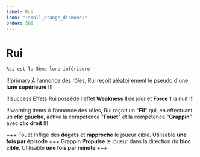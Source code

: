 ```yaml
---
label: Rui
icon: ":small_orange_diamond:"
order: 500
---
```


# Rui

```txt
Rui est la 5ème lune inférieure
```

!!!primary
À l’annonce des rôles, Rui reçoit aléatoirement le pseudo d'une **lune supérieure**
!!!

!!!success Effets
Rui possède l'effet **Weakness 1** de jour et **Force 1** la nuit
!!!

!!!warning Items
À l’annonce des rôles, Rui reçoit un "**Fil**" qui, en effectuant un **clic gauche**, active la compétence "**Fouet**" et la compétence "**Grappin**" avec **clic droit** 
!!!

+++ Fouet
Inflige des **dégats** et **rapproche** le joueur ciblé. Utilisable **une fois par épisode**
+++ Grappin
**Propulse** le joueur dans la direction du **bloc ciblé**. Utilisable **une fois par minute**
+++

<div id='buff' style='visibility: hidden'>
  compétence "marquage" qui avec une commande révèle les coordonnées du joueur marqué
  </div>
